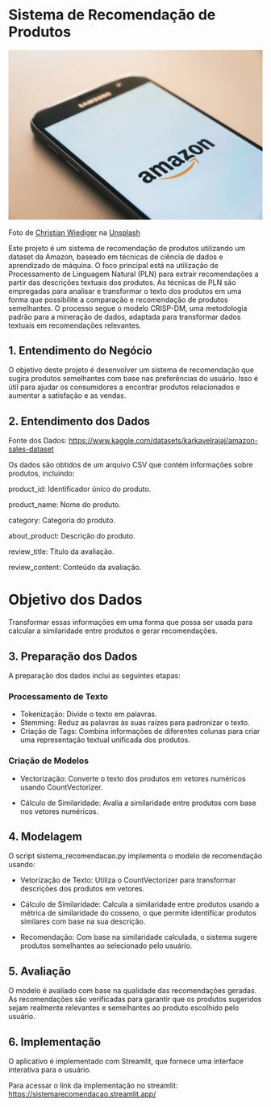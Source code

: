 # Sistema de Recomendação de Produtos
![Img amazon](img/img1.jpg)

Foto de <a href="https://unsplash.com/pt-br/@christianw?utm_content=creditCopyText&utm_medium=referral&utm_source=unsplash">Christian Wiediger</a> na <a href="https://unsplash.com/pt-br/fotografias/smartphone-samsung-galaxy-preto-exibindo-o-logotipo-da-amazon-rymh7EZPqRs?utm_content=creditCopyText&utm_medium=referral&utm_source=unsplash">Unsplash</a>
  
  
Este projeto é um sistema de recomendação de produtos utilizando um dataset da Amazon, baseado em técnicas de ciência de dados e aprendizado de máquina. O foco principal está na utilização de Processamento de Linguagem Natural (PLN) para extrair recomendações a partir das descrições textuais dos produtos. As técnicas de PLN são empregadas para analisar e transformar o texto dos produtos em uma forma que possibilite a comparação e recomendação de produtos semelhantes. O processo segue o modelo CRISP-DM, uma metodologia padrão para a mineração de dados, adaptada para transformar dados textuais em recomendações relevantes.

## 1. Entendimento do Negócio
O objetivo deste projeto é desenvolver um sistema de recomendação que sugira produtos semelhantes com base nas preferências do usuário. Isso é útil para ajudar os consumidores a encontrar produtos relacionados e aumentar a satisfação e as vendas.

## 2. Entendimento dos Dados
Fonte dos Dados: https://www.kaggle.com/datasets/karkavelrajaj/amazon-sales-dataset

Os dados são obtidos de um arquivo CSV que contém informações sobre produtos, incluindo:

product_id: Identificador único do produto.

product_name: Nome do produto.

category: Categoria do produto.

about_product: Descrição do produto.

review_title: Título da avaliação.

review_content: Conteúdo da avaliação.

# Objetivo dos Dados
Transformar essas informações em uma forma que possa ser usada para calcular a similaridade entre produtos e gerar recomendações.

## 3. Preparação dos Dados
A preparação dos dados inclui as seguintes etapas:

### Processamento de Texto
* Tokenização: Divide o texto em palavras.
* Stemming: Reduz as palavras às suas raízes para padronizar o texto.
* Criação de Tags: Combina informações de diferentes colunas para criar uma representação textual unificada dos produtos.
### Criação de Modelos
* Vectorização: Converte o texto dos produtos em vetores numéricos usando CountVectorizer.

* Cálculo de Similaridade: Avalia a similaridade entre produtos com base nos vetores numéricos.
## 4. Modelagem
O script sistema_recomendacao.py implementa o modelo de recomendação usando:

* Vetorização de Texto:
Utiliza o CountVectorizer para transformar descrições dos produtos em vetores.

* Cálculo de Similaridade:
Calcula a similaridade entre produtos usando a métrica de similaridade do cosseno, o que permite identificar produtos similares com base na sua descrição.

* Recomendação:
Com base na similaridade calculada, o sistema sugere produtos semelhantes ao selecionado pelo usuário.

## 5. Avaliação
O modelo é avaliado com base na qualidade das recomendações geradas. As recomendações são verificadas para garantir que os produtos sugeridos sejam realmente relevantes e semelhantes ao produto escolhido pelo usuário.

## 6. Implementação
O aplicativo é implementado com Streamlit, que fornece uma interface interativa para o usuário.

Para acessar o link da implementação no streamlit: https://sistemarecomendacao.streamlit.app/